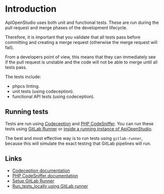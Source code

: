 Introduction
============

ApiOpenStudio uses both unit and functional tests. These are run during the pull
request and merge phases of the development lifecycle.

Therefore, it is important that you validate that all tests pass before
committing and creating a merge request (otherwise the merge request will fail).

From a developers point of view, this means that they can immediately see if the
pull request is unstable and the code will not be able to merge until all tests
pass.

The tests include:

- phpcs linting.
- unit tests (using codeception).
- functional API tests (using codeception).

Running tests
-------------

Tests are run using [Codeception][codecept_docs] and
[PHP CodeSniffer][php_codesniffer_docs]. You can run these tests using
[GitLab Runner][setup_gitlab_runner] or
[inside a running instance of ApiOpenStudio][run_tests_outside_gitlab_runner].

The best and most effective way is to run tests using `gitlab-runner`, because
this will simulate the exact testing that GitLab pipelines will run.

Links
-----

- [Codeception documentation][codecept_docs]
- [PHP CodeSniffer documentation][php_codesniffer_docs]
- [Setup GitLab Runner][setup_gitlab_runner]
- [Run_tests_locally using GitLab runner][run_tests_locally_using_gitlab_runner]

[codecept_docs]: https://codeception.com/docs/

[php_codesniffer_docs]: https://github.com/squizlabs/PHP_CodeSniffer/wiki

[setup_gitlab_runner]: /developers/testing/setting-up-local-gitlab-runner

[run_tests_outside_gitlab_runner]: /developers/testing/run-codeception-outside-gitlab-runner

[run_tests_locally_using_gitlab_runner]: /developers/testing/running-test-locally-using-gitlab-runner